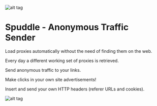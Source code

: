 ![alt tag](https://raw.githubusercontent.com/fsiamp/spuddle/master/687474703a2f2f73707564646c652d626574612e61707073706f742e636f6d2f6c6f676f2e706e67.png)

# <b>Spuddle - Anonymous Traffic Sender</b>

Load proxies automatically without the need of finding them on the web.

Every day a different working set of proxies is retrieved.

Send anonymous traffic to your links.

Make clicks in your own site advertisements! 

Insert and send your own HTTP headers (referer URLs and cookies).

![alt tag](http://spuddle-beta.appspot.com/action.png)
